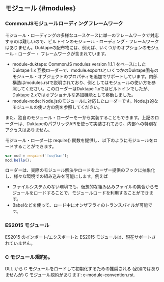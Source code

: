 
## モジュール {#modules}

### CommonJSモジュールローディングフレームワーク

モジュール・ローディングの多様なユースケースに単一のフレームワークで対応するのは難しいので、ビルトインのモジュール・ローディング・フレームワークはありません。Duktapeの配布物には、例えば、いくつかのオプションのモジュール・ローダー・ フレームワークが含まれています。

- module-duktape: CommonJS modules version 1.1.1 をベースにしたDuktape 1.x 互換ローダーで、module.exportsといくつかのDuktape固有のモジュール・オブジェクトのプロパティを追加でサポートしています。内部構造はmodules.rstで説明されており、例としてはモジュールの使い方を参照してください。このローダーはDuktape 1.xではビルトインでしたが、Duktape 2.xではオプショナルな追加機能として移動しました。
- module-node: Node.jsのモジュールに対応したローダーです。Node.js的なモジュールの使い方の例を参照してください。

また、独自のモジュール・ローダーを一から実装することもできます。上記のローダーは、DuktapeのパブリックAPIを使って実装されており、内部への特別なアクセスはありません。

モジュール・ローダーは require() 関数を提供し、以下のようにモジュールをロードすることができます。

```javascript
var mod = require('foo/bar');
mod.hello();
```


ローダーは、実際のモジュール解決やロードをユーザー提供のフックに抽象化し、様々な環境での組み込みを可能にします。例えば

- ファイルシステムのない環境でも、仮想的な組み込みファイルの集合からモジュールをロードすることで、モジュールロードを利用することができます。
- Babelなどを使って、ロード中にオンザフライのトランスパイルが可能です。

### ES2015 モジュール

ES2015 のインポート/エクスポートと ES2015 モジュールは、現在サポートされていません。

### C モジュール規約§。

DLL から C モジュールをロードして初期化するための推奨される (必須ではありませんが) C モジュール規約があります: c-module-convention.rst.

